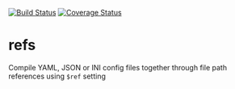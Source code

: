 [![Build Status](https://travis-ci.org/doublenot/refs.svg?branch=master)](https://travis-ci.org/doublenot/refs)
[![Coverage Status](https://coveralls.io/repos/github/doublenot/refs/badge.svg?branch=master)](https://coveralls.io/github/doublenot/refs?branch=master)

# refs

Compile YAML, JSON or INI config files together through file path references using `$ref` setting
